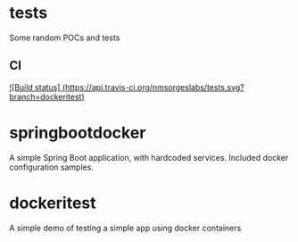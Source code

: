 # tests
Some random POCs and tests

## CI

[![Build status] (https://api.travis-ci.org/nmsorgeslabs/tests.svg?branch=dockeritest)](https://api.travis-ci.org/nmsorgeslabs/tests.svg?branch=dockeritest)

# springbootdocker

A simple Spring Boot application, with hardcoded services.
Included docker configuration samples.

# dockeritest

A simple demo of testing a simple app using docker containers
